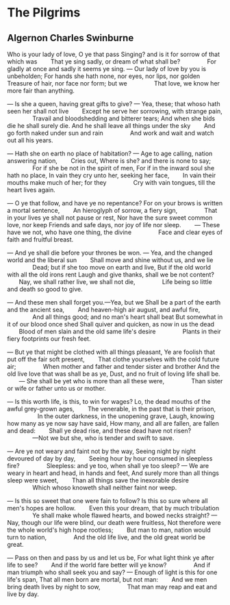# The Pilgrims
## Algernon Charles Swinburne
Who is your lady of love, O ye that pass
Singing? and is it for sorrow of that which was
       That ye sing sadly, or dream of what shall be?
               For gladly at once and sadly it seems ye sing.
— Our lady of love by you is unbeholden;
For hands she hath none, nor eyes, nor lips, nor golden
       Treasure of hair, nor face nor form; but we
               That love, we know her more fair than anything.

— Is she a queen, having great gifts to give?
— Yea, these; that whoso hath seen her shall not live
       Except he serve her sorrowing, with strange pain,
               Travail and bloodshedding and bitterer tears;
And when she bids die he shall surely die.
And he shall leave all things under the sky
       And go forth naked under sun and rain
               And work and wait and watch out all his years.

— Hath she on earth no place of habitation?
— Age to age calling, nation answering nation,
       Cries out, Where is she? and there is none to say;
               For if she be not in the spirit of men,
For if in the inward soul she hath no place,
In vain they cry unto her, seeking her face,
       In vain their mouths make much of her; for they
               Cry with vain tongues, till the heart lives again.

— O ye that follow, and have ye no repentance?
For on your brows is written a mortal sentence,
       An hieroglyph of sorrow, a fiery sign,
               That in your lives ye shall not pause or rest,
Nor have the sure sweet common love, nor keep
Friends and safe days, nor joy of life nor sleep.
       — These have we not, who have one thing, the divine
               Face and clear eyes of faith and fruitful breast.

— And ye shall die before your thrones be won.
— Yea, and the changed world and the liberal sun
       Shall move and shine without us, and we lie
               Dead; but if she too move on earth and live,
But if the old world with all the old irons rent
Laugh and give thanks, shall we be not content?
       Nay, we shall rather live, we shall not die,
               Life being so little and death so good to give.

— And these men shall forget you.—Yea, but we
Shall be a part of the earth and the ancient sea,
       And heaven-high air august, and awful fire,
               And all things good; and no man's heart shall beat
But somewhat in it of our blood once shed
Shall quiver and quicken, as now in us the dead
       Blood of men slain and the old same life's desire
               Plants in their fiery footprints our fresh feet.

— But ye that might be clothed with all things pleasant,
Ye are foolish that put off the fair soft present,
       That clothe yourselves with the cold future air;
               When mother and father and tender sister and brother
And the old live love that was shall be as ye,
Dust, and no fruit of loving life shall be.
       — She shall be yet who is more than all these were,
               Than sister or wife or father unto us or mother.

— Is this worth life, is this, to win for wages?
Lo, the dead mouths of the awful grey-grown ages,
       The venerable, in the past that is their prison,
                  In the outer darkness, in the unopening grave,
Laugh, knowing how many as ye now say have said,
How many, and all are fallen, are fallen and dead:
       Shall ye dead rise, and these dead have not risen?
               —Not we but she, who is tender and swift to save.

— Are ye not weary and faint not by the way,
Seeing night by night devoured of day by day,
       Seeing hour by hour consumed in sleepless fire?
               Sleepless: and ye too, when shall ye too sleep?
— We are weary in heart and head, in hands and feet,
And surely more than all things sleep were sweet,
       Than all things save the inexorable desire
               Which whoso knoweth shall neither faint nor weep.

— Is this so sweet that one were fain to follow?
Is this so sure where all men's hopes are hollow.
       Even this your dream, that by much tribulation
               Ye shall make whole flawed hearts, and bowed necks straight?
— Nay, though our life were blind, our death were fruitless,
Not therefore were the whole world's high hope rootless;
       But man to man, nation would turn to nation,
               And the old life live, and the old great world be great.

— Pass on then and pass by us and let us be,
For what light think ye after life to see?
       And if the world fare better will ye know?
               And if man triumph who shall seek you and say?
— Enough of light is this for one life's span,
That all men born are mortal, but not man:
       And we men bring death lives by night to sow,
               That man may reap and eat and live by day.